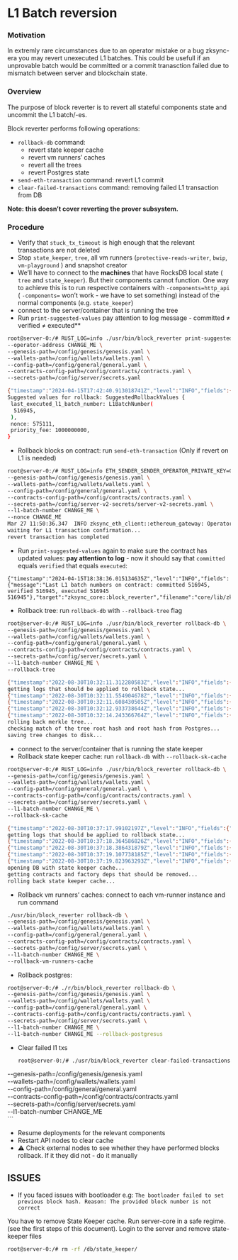 # L1 Batch reversion

### Motivation

In extremly rare circumstances due to an operator mistake or a bug zksync-era you may revert unexecuted L1 batches. This could be usefull if an unprovable batch would be committed or a commit tranasction failed due to mismatch between server and blockchain state.

### Overview

The purpose of block reverter is to revert all stateful components state and uncommit the L1 batch/-es.

Block reverter performs following operations:

- `rollback-db` command:
  - revert state keeper cache
  - revert vm runners’ caches
  - revert all the trees
  - revert Postgres state
- `send-eth-transaction` command: revert L1 commit
- `clear-failed-transactions` command: removing failed L1 transaction from DB

**Note: this doesn’t cover reverting the prover subsystem.**

### Procedure

- Verify that `stuck_tx_timeout` is high enough that the relevant transactions are not deleted
- Stop `state_keeper`, `tree`, all vm runners (`protective-reads-writer`, `bwip`, `vm-playground` ) and snapshot creator
- We’ll have to connect to the **machines** that have RocksDB local state ( `tree` and `state_keeper`). But their components cannot function. One way to achieve this is to run respective containers with `-components=http_api` ( `-components=`  won’t work - we have to set something) instead of the normal components (e.g. `state_keeper`)
- connect to the server/container that is running the tree
- Run `print-suggested-values` pay attention to log message - committed ≠ verified ≠ executed**

 ```bash
 root@server-0:/# RUST_LOG=info ./usr/bin/block_reverter print-suggested-values \
 --operator-address CHANGE_ME \
 --genesis-path=/config/genesis/genesis.yaml \
 --wallets-path=/config/wallets/wallets.yaml \
 --config-path=/config/general/general.yaml \
 --contracts-config-path=/config/contracts/contracts.yaml \
 --secrets-path=/config/server/secrets.yaml

 {"timestamp":"2024-04-15T17:42:40.913018741Z","level":"INFO","fields":{"message":"Last L1 batch numbers on contract: committed 517339, verified 516945, executed 516945"},"target":"zksync_core::block_reverter","filename":"core/lib/zksync_core/src/block_reverter/mod.rs","line_number":446}
 Suggested values for rollback: SuggestedRollbackValues {
  last_executed_l1_batch_number: L1BatchNumber(
   516945,
  ),
  nonce: 575111,
  priority_fee: 1000000000,
 }
 ```

- Rollback blocks on contract: run `send-eth-transaction` (Only if revert on L1 is needed)

 ```bash
 root@server-0:/# RUST_LOG=info ETH_SENDER_SENDER_OPERATOR_PRIVATE_KEY=CHANGE_ME ./usr/bin/block_reverter send-eth-transaction \
 --genesis-path=/config/genesis/genesis.yaml \
 --wallets-path=/config/wallets/wallets.yaml \
 --config-path=/config/general/general.yaml \
 --contracts-config-path=/config/contracts/contracts.yaml \
 --secrets-path=/config/server-v2-secrets/server-v2-secrets.yaml \
 --l1-batch-number CHANGE_ME \
 --nonce CHANGE_ME
 Mar 27 11:50:36.347  INFO zksync_eth_client::ethereum_gateway: Operator address: 0x01239bb69d0c5f795de5c86fd00d25f9cd3b9deb
 waiting for L1 transaction confirmation...
 revert transaction has completed
 ```

- Run `print-suggested-values` again to make sure the contract has updated values:
**pay attention to log** - now it should say that `committed` equals `verified` that equals `executed`:

 ```
 {"timestamp":"2024-04-15T18:38:36.015134635Z","level":"INFO","fields":{"message":"Last L1 batch numbers on contract: committed 516945, verified 516945, executed 516945 516945"},"target":"zksync_core::block_reverter","filename":"core/lib/zksync_core/src/block_reverter/mod.rs","line_number":446}
 ```

- Rollback tree: run `rollback-db` with `--rollback-tree` flag

 ```bash
 root@server-0:/# RUST_LOG=info ./usr/bin/block_reverter rollback-db \
 --genesis-path=/config/genesis/genesis.yaml \
 --wallets-path=/config/wallets/wallets.yaml \
 --config-path=/config/general/general.yaml \
 --contracts-config-path=/config/contracts/contracts.yaml \
 --secrets-path=/config/server/secrets.yaml \
 --l1-batch-number CHANGE_ME \
 --rollback-tree

 {"timestamp":"2022-08-30T10:32:11.312280583Z","level":"INFO","fields":{"message":"Operator address: 0x85b7b2fcfd6d3e5c063e7a5063359f4e6b3fec29"},"target":"zksync_eth_client::clients::http_client"}
 getting logs that should be applied to rollback state...
 {"timestamp":"2022-08-30T10:32:11.554904678Z","level":"INFO","fields":{"message":"fetching keys that were changed after given block number"},"target":"zksync_dal::storage_logs_dedup_dal"}
 {"timestamp":"2022-08-30T10:32:11.608430505Z","level":"INFO","fields":{"message":"loaded 2844 keys"},"target":"zksync_dal::storage_logs_dedup_dal"}
 {"timestamp":"2022-08-30T10:32:12.933738644Z","level":"INFO","fields":{"message":"processed 1000 values"},"target":"zksync_dal::storage_logs_dedup_dal"}
 {"timestamp":"2022-08-30T10:32:14.243366764Z","level":"INFO","fields":{"message":"processed 2000 values"},"target":"zksync_dal::storage_logs_dedup_dal"}
 rolling back merkle tree...
 checking match of the tree root hash and root hash from Postgres...
 saving tree changes to disk...
 ```

- connect to the server/container that is running the state keeper
- Rollback state keeper cache: run `rollback-db` with `--rollback-sk-cache`

 ```bash
 root@server-0:/# RUST_LOG=info ./usr/bin/block_reverter rollback-db \
 --genesis-path=/config/genesis/genesis.yaml \
 --wallets-path=/config/wallets/wallets.yaml \
 --config-path=/config/general/general.yaml \
 --contracts-config-path=/config/contracts/contracts.yaml \
 --secrets-path=/config/server/secrets.yaml \
 --l1-batch-number CHANGE_ME \
 --rollback-sk-cache

 {"timestamp":"2022-08-30T10:37:17.99102197Z","level":"INFO","fields":{"message":"Operator address: 0x85b7b2fcfd6d3e5c063e7a5063359f4e6b3fec29"},"target":"zksync_eth_client::clients::http_client"}
 getting logs that should be applied to rollback state...
 {"timestamp":"2022-08-30T10:37:18.364586826Z","level":"INFO","fields":{"message":"fetching keys that were changed after given block number"},"target":"zksync_dal::storage_logs_dedup_dal"}
 {"timestamp":"2022-08-30T10:37:18.386431879Z","level":"INFO","fields":{"message":"loaded 2844 keys"},"target":"zksync_dal::storage_logs_dedup_dal"}
 {"timestamp":"2022-08-30T10:37:19.107738185Z","level":"INFO","fields":{"message":"processed 1000 values"},"target":"zksync_dal::storage_logs_dedup_dal"}
 {"timestamp":"2022-08-30T10:37:19.823963293Z","level":"INFO","fields":{"message":"processed 2000 values"},"target":"zksync_dal::storage_logs_dedup_dal"}
 opening DB with state keeper cache...
 getting contracts and factory deps that should be removed...
 rolling back state keeper cache...
 ```

- Rollback vm runners’ caches: connect to each vm-runner instance and run command

 ```bash
 ./usr/bin/block_reverter rollback-db \
 --genesis-path=/config/genesis/genesis.yaml \
 --wallets-path=/config/wallets/wallets.yaml \
 --config-path=/config/general/general.yaml \
 --contracts-config-path=/config/contracts/contracts.yaml \
 --secrets-path=/config/server/secrets.yaml \
 --l1-batch-number CHANGE_ME \
 --rollback-vm-runners-cache
 ```

- Rollback postgres:

 ```bash
 root@server-0:/# ./r/bin/block_reverter rollback-db \
 --genesis-path=/config/genesis/genesis.yaml \
 --wallets-path=/config/wallets/wallets.yaml \
 --config-path=/config/general/general.yaml \
 --contracts-config-path=/config/contracts/contracts.yaml \
 --secrets-path=/config/server/secrets.yaml \
 --l1-batch-number CHANGE_ME \
 --l1-batch-number CHANGE_ME --rollback-postgresus
 ```

- Clear failed l1 txs

    ```bash
    root@server-0:/# ./usr/bin/block_reverter clear-failed-transactions \

 --genesis-path=/config/genesis/genesis.yaml \
 --wallets-path=/config/wallets/wallets.yaml \
 --config-path=/config/general/general.yaml \
 --contracts-config-path=/config/contracts/contracts.yaml \
 --secrets-path=/config/server/secrets.yaml \
 --l1-batch-number CHANGE_ME \
    ```

- Resume deployments for the relevant components
- Restart API nodes to clear cache
- ⚠️ Check external nodes to see whether they have performed blocks rollback. If it they did not - do it manually

## ISSUES

- If you faced issues with bootloader e.g: `The bootloader failed to set previous block hash. Reason: The provided block number is not correct`

 You have to remove State Keeper cache. Run server-core in a safe regime. (see the first steps of this document). Login to the server and remove state-keeper files

 ```bash
 root@server-0:/# rm -rf /db/state_keeper/
 ```
